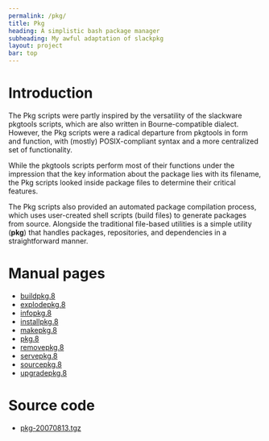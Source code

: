 ```yaml
---
permalink: /pkg/
title: Pkg
heading: A simplistic bash package manager
subheading: My awful adaptation of slackpkg
layout: project
bar: top
---
```


# Introduction

The Pkg scripts were partly inspired by the versatility of the slackware
pkgtools scripts, which are also written in Bourne-compatible dialect.
However, the Pkg scripts were a radical departure from pkgtools in form
and function, with (mostly) POSIX-compliant syntax and a more centralized
set of functionality.

While the pkgtools scripts perform most of their functions under the
impression that the key information about the package lies with its
filename, the Pkg scripts looked inside package files to determine their
critical features.

The Pkg scripts also provided an automated package compilation process,
which uses user-created shell scripts (build files) to generate packages
from source. Alongside the traditional file-based utilities is a simple
utility (**pkg**) that handles packages, repositories, and dependencies
in a straightforward manner.

# Manual pages

 * [buildpkg.8](man8-buildpkg.html)
 * [explodepkg.8](man8-explodepkg.html)
 * [infopkg.8](man8-infopkg.html)
 * [installpkg.8](man8-installpkg.html)
 * [makepkg.8](man8-makepkg.html)
 * [pkg.8](man8-pkg.html)
 * [removepkg.8](man8-removepkg.html)
 * [servepkg.8](man8-servepkg.html)
 * [sourcepkg.8](man8-sourcepkg.html)
 * [upgradepkg.8](man8-upgradepkg.html)

# Source code

 * [pkg-20070813.tgz]({{site.db}}pkg/pkg-20070813.tgz)

